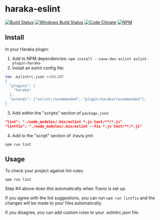 # haraka-eslint

[![Build Status][ci-img]][ci-url]
[![Windows Build Status][ci-win-img]][ci-win-url]
[![Code Climate][clim-img]][clim-url]
[![NPM][npm-img]][npm-url]

## Install

In your Haraka plugin:

1. Add to NPM dependencies:
    `npm install --save-dev eslint eslint-plugin-haraka`
2. Install an eslint config file:

```sh
tee .eslintrc.json <<EOLINT
{
  "plugins": [
    "haraka"
  ],
  "extends": ["eslint:recommended", "plugin:haraka/recommended"],
}
```

3. Add within the "scripts" section of `package.json`:

```json
"lint": "./node_modules/.bin/eslint *.js test/**/*.js"
"lintfix": "./node_modules/.bin/eslint --fix *.js test/**/*.js"
```

4. Add to the "script" section of .travis.yml:

`npm run lint`

## Usage

To check your project against lint rules:

`npm run lint`

Step #4 above does this automatically when Travis is set up.

If you agree with the lint suggestions, you can run `npm run lintfix` and the changes will be made to your files automatically.

If you disagree, you can add custom rules to your .eslintrc.json file.


<!-- leave these buried at the bottom of the document -->
[ci-img]: https://travis-ci.org/haraka/haraka-eslint.svg
[ci-url]: https://travis-ci.org/haraka/haraka-eslint
[ci-win-img]: https://ci.appveyor.com/api/projects/status/CHANGETHIS?svg=true
[ci-win-url]: https://ci.appveyor.com/project/msimerson/haraka-eslint
[clim-img]: https://codeclimate.com/github/haraka/haraka-eslint/badges/gpa.svg
[clim-url]: https://codeclimate.com/github/haraka/haraka-eslint
[npm-img]: https://nodei.co/npm/eslint-plugin-haraka.png
[npm-url]: https://www.npmjs.com/package/eslint-plugin-haraka

